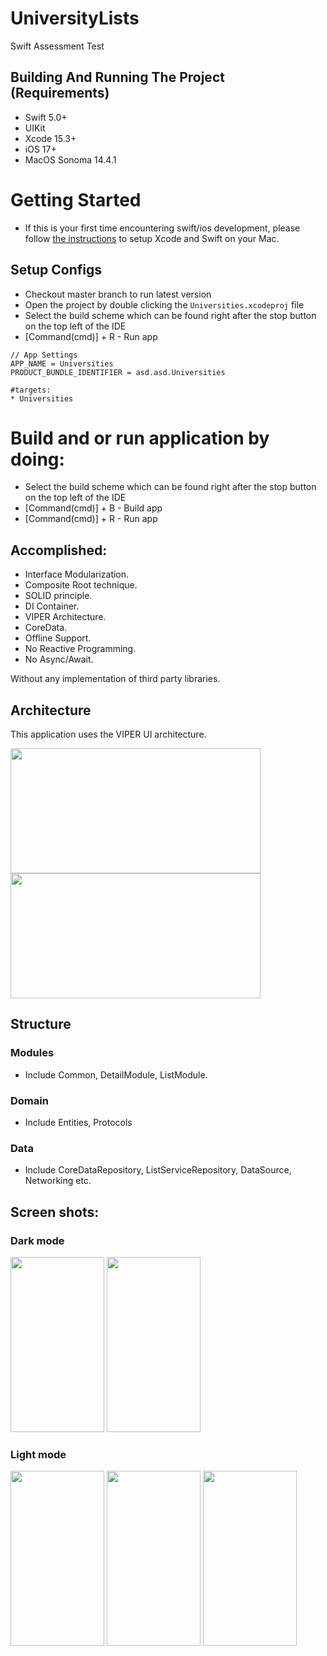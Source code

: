 # UniversityLists
Swift Assessment Test 

## Building And Running The Project (Requirements)
* Swift 5.0+
* UIKit
* Xcode 15.3+
* iOS 17+
* MacOS Sonoma 14.4.1

# Getting Started
- If this is your first time encountering swift/ios development, please follow [the instructions](https://developer.apple.com/support/xcode/) to setup Xcode and Swift on your Mac.


## Setup Configs
- Checkout master branch to run latest version
- Open the project by double clicking the `Universities.xcodeproj` file
- Select the build scheme which can be found right after the stop button on the top left of the IDE
- [Command(cmd)] + R - Run app
```
// App Settings
APP_NAME = Universities
PRODUCT_BUNDLE_IDENTIFIER = asd.asd.Universities

#targets:
* Universities

```

# Build and or run application by doing:
* Select the build scheme which can be found right after the stop button on the top left of the IDE
* [Command(cmd)] + B - Build app
* [Command(cmd)] + R - Run app


## Accomplished:
- Interface Modularization.
- Composite Root technique.
- SOLID principle.
- DI Container.
- VIPER Architecture.
- CoreData.
- Offline Support.
- No Reactive Programming.
- No Async/Await.

Without any implementation of third party libraries.

## Architecture
This application uses the VIPER UI architecture.

<img src="https://miro.medium.com/v2/resize:fit:1400/1*lR0AqgxKy5H7bFFQbYQeeA.png" width="400" height="200">

<img src="https://miro.medium.com/v2/resize:fit:1400/1*RsXR2p2pYFMsw9HbD-cm1Q.png" width="400" height="200">


## Structure

### Modules
- Include Common, DetailModule, ListModule.

### Domain
- Include Entities, Protocols

### Data
- Include CoreDataRepository, ListServiceRepository, DataSource, Networking etc.

## Screen shots:

### Dark mode

<img src="https://github.com/SyedAsad-dev/UniversitiesTest/assets/58474263/d91896b2-f583-4640-9c67-ae9ed1085ac7" width="150" height="280">

<img src="https://github.com/SyedAsad-dev/UniversitiesTest/assets/58474263/7198dbb7-de77-454f-857f-095ce0fd1851" width="150" height="280">

### Light mode

<img src="https://github.com/SyedAsad-dev/UniversitiesTest/assets/58474263/79f35320-a7fa-4188-a09b-edb13ca1ce0f" width="150" height="280">

<img src="https://github.com/SyedAsad-dev/UniversitiesTest/assets/58474263/3b4f9029-b42f-4eaf-a76f-c11b1423c264" width="150" height="280">

<img src="https://github.com/SyedAsad-dev/UniversitiesTest/assets/58474263/8e1c30c0-e10b-4563-b695-f613f93383e4" width="150" height="280">
